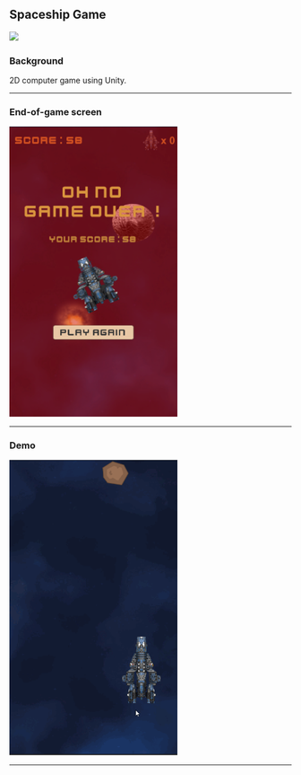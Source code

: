 ## Spaceship Game

<p align="left">
<img src="https://img.shields.io/badge/status-InProgress-yellow.svg">
</p>

### Background
2D computer game using Unity.

---

### End-of-game screen
<img src="img/End-of-game.png" width=300>

---

### Demo
<img src="img/SpaceshipGameDemo.gif" width=300>

---